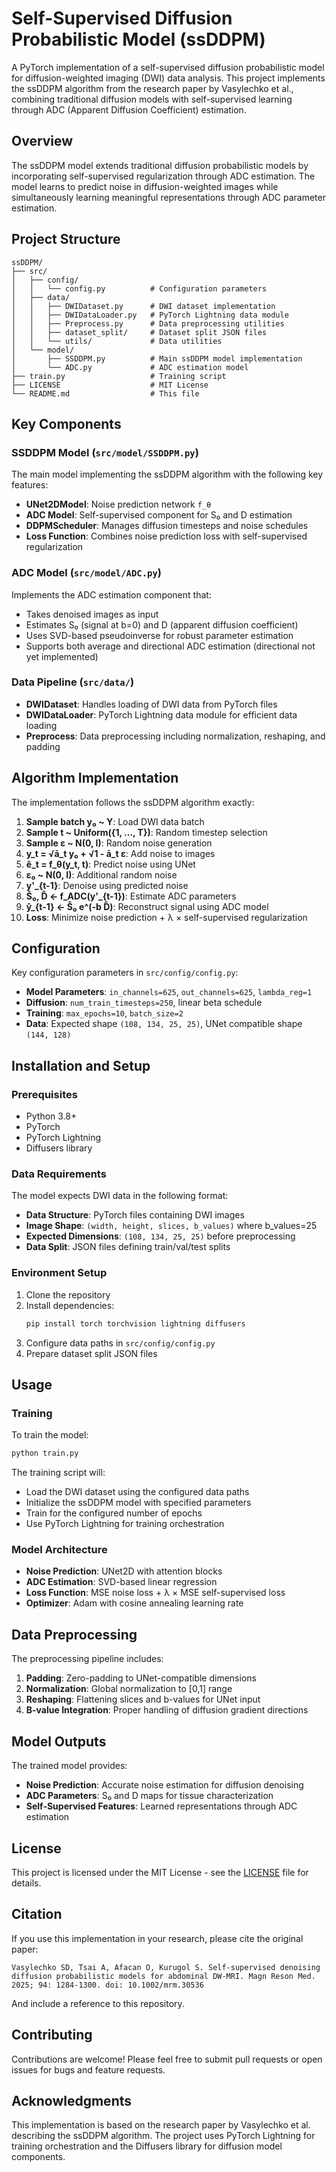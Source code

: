 # Self-Supervised Diffusion Probabilistic Model (ssDDPM)

A PyTorch implementation of a self-supervised diffusion probabilistic model for diffusion-weighted imaging (DWI) data analysis. This project implements the ssDDPM algorithm from the research paper by Vasylechko et al., combining traditional diffusion models with self-supervised learning through ADC (Apparent Diffusion Coefficient) estimation.

## Overview

The ssDDPM model extends traditional diffusion probabilistic models by incorporating self-supervised regularization through ADC estimation. The model learns to predict noise in diffusion-weighted images while simultaneously learning meaningful representations through ADC parameter estimation.

## Project Structure

```
ssDDPM/
├── src/
│   ├── config/
│   │   └── config.py          # Configuration parameters
│   ├── data/
│   │   ├── DWIDataset.py      # DWI dataset implementation
│   │   ├── DWIDataLoader.py   # PyTorch Lightning data module
│   │   ├── Preprocess.py      # Data preprocessing utilities
│   │   ├── dataset_split/     # Dataset split JSON files
│   │   └── utils/             # Data utilities
│   └── model/
│       ├── SSDDPM.py          # Main ssDDPM model implementation
│       └── ADC.py             # ADC estimation model
├── train.py                   # Training script
├── LICENSE                    # MIT License
└── README.md                  # This file
```

## Key Components

### SSDDPM Model (`src/model/SSDDPM.py`)

The main model implementing the ssDDPM algorithm with the following key features:

- **UNet2DModel**: Noise prediction network `f_θ`
- **ADC Model**: Self-supervised component for S₀ and D estimation
- **DDPMScheduler**: Manages diffusion timesteps and noise schedules
- **Loss Function**: Combines noise prediction loss with self-supervised regularization

### ADC Model (`src/model/ADC.py`)

Implements the ADC estimation component that:
- Takes denoised images as input
- Estimates S₀ (signal at b=0) and D (apparent diffusion coefficient)
- Uses SVD-based pseudoinverse for robust parameter estimation
- Supports both average and directional ADC estimation (directional not yet implemented)

### Data Pipeline (`src/data/`)

- **DWIDataset**: Handles loading of DWI data from PyTorch files
- **DWIDataLoader**: PyTorch Lightning data module for efficient data loading
- **Preprocess**: Data preprocessing including normalization, reshaping, and padding

## Algorithm Implementation

The implementation follows the ssDDPM algorithm exactly:

1. **Sample batch y₀ ~ Y**: Load DWI data batch
2. **Sample t ~ Uniform({1, ..., T})**: Random timestep selection
3. **Sample ε ~ N(0, I)**: Random noise generation
4. **y_t = √ā_t y₀ + √1 - ā_t ε**: Add noise to images
5. **ê_t = f_θ(y_t, t)**: Predict noise using UNet
6. **ε₀ ~ N(0, I)**: Additional random noise
7. **y'_{t-1}**: Denoise using predicted noise
8. **Ŝ₀, D̂ ← f_ADC(y'_{t-1})**: Estimate ADC parameters
9. **ŷ_{t-1} ← Ŝ₀ e^(-b D̂)**: Reconstruct signal using ADC model
10. **Loss**: Minimize noise prediction + λ × self-supervised regularization

## Configuration

Key configuration parameters in `src/config/config.py`:

- **Model Parameters**: `in_channels=625`, `out_channels=625`, `lambda_reg=1`
- **Diffusion**: `num_train_timesteps=250`, linear beta schedule
- **Training**: `max_epochs=10`, `batch_size=2`
- **Data**: Expected shape `(108, 134, 25, 25)`, UNet compatible shape `(144, 128)`

## Installation and Setup

### Prerequisites

- Python 3.8+
- PyTorch
- PyTorch Lightning
- Diffusers library

### Data Requirements

The model expects DWI data in the following format:
- **Data Structure**: PyTorch files containing DWI images
- **Image Shape**: `(width, height, slices, b_values)` where b_values=25
- **Expected Dimensions**: `(108, 134, 25, 25)` before preprocessing
- **Data Split**: JSON files defining train/val/test splits

### Environment Setup

1. Clone the repository
2. Install dependencies:
   ```bash
   pip install torch torchvision lightning diffusers
   ```
3. Configure data paths in `src/config/config.py`
4. Prepare dataset split JSON files

## Usage

### Training

To train the model:

```bash
python train.py
```

The training script will:
- Load the DWI dataset using the configured data paths
- Initialize the ssDDPM model with specified parameters
- Train for the configured number of epochs
- Use PyTorch Lightning for training orchestration

### Model Architecture

- **Noise Prediction**: UNet2D with attention blocks
- **ADC Estimation**: SVD-based linear regression
- **Loss Function**: MSE noise loss + λ × MSE self-supervised loss
- **Optimizer**: Adam with cosine annealing learning rate

## Data Preprocessing

The preprocessing pipeline includes:

1. **Padding**: Zero-padding to UNet-compatible dimensions
2. **Normalization**: Global normalization to [0,1] range
3. **Reshaping**: Flattening slices and b-values for UNet input
4. **B-value Integration**: Proper handling of diffusion gradient directions

## Model Outputs

The trained model provides:
- **Noise Prediction**: Accurate noise estimation for diffusion denoising
- **ADC Parameters**: S₀ and D maps for tissue characterization
- **Self-Supervised Features**: Learned representations through ADC estimation

## License

This project is licensed under the MIT License - see the [LICENSE](LICENSE) file for details.

## Citation

If you use this implementation in your research, please cite the original paper:

```
Vasylechko SD, Tsai A, Afacan O, Kurugol S. Self-supervised denoising diffusion probabilistic models for abdominal DW-MRI. Magn Reson Med. 2025; 94: 1284-1300. doi: 10.1002/mrm.30536
```

And include a reference to this repository.

## Contributing

Contributions are welcome! Please feel free to submit pull requests or open issues for bugs and feature requests.

## Acknowledgments

This implementation is based on the research paper by Vasylechko et al. describing the ssDDPM algorithm. The project uses PyTorch Lightning for training orchestration and the Diffusers library for diffusion model components.
